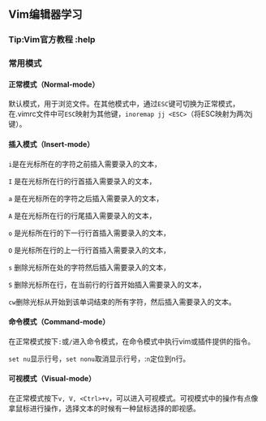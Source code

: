 ## Vim编辑器学习

### Tip:**Vim官方教程 :help**

### 常用模式

#### 正常模式（Normal-mode）

默认模式，用于浏览文件。在其他模式中，通过`ESC`键可切换为正常模式，在.vimrc文件中可`ESC`映射为其他键，`inoremap jj <ESC>`（将ESC映射为两次j键）。

#### 插入模式（Insert-mode）

`i`是在光标所在的字符之前插入需要录入的文本，

`I` 是在光标所在行的行首插入需要录入的文本，

`a` 是在光标所在的字符之后插入需要录入的文本，

`A` 是在光标所在行的行尾插入需要录入的文本，

`o` 是光标所在行的下一行行首插入需要录入的文本，

`O` 是光标所在行的上一行行首插入需要录入的文本，

`s` 删除光标所在处的字符然后插入需要录入的文本，

`S` 删除光标所在行，在当前行的行首开始插入需要录入的文本，

`cw`删除光标从开始到该单词结束的所有字符，然后插入需要录入的文本。

#### 命令模式（Command-mode）

在正常模式按下`:`或`/`进入命令模式，在命令模式中执行vim或插件提供的指令。

`set nu`显示行号，`set nonu`取消显示行号，:`n`定位到n行。

#### 可视模式（Visual-mode）

在正常模式按下`v, V, <Ctrl>+v`，可以进入可视模式。可视模式中的操作有点像拿鼠标进行操作，选择文本的时候有一种鼠标选择的即视感。


